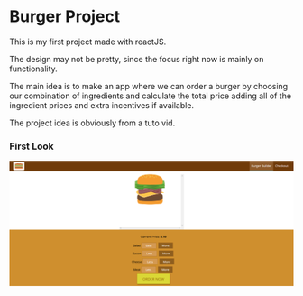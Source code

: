 # Burger Project

<p>This is my first project made with reactJS.</p>
<p>The design may not be pretty, since the focus right now is mainly on functionality.</p>

<p>The main idea is to make an app where we can order a burger by choosing our combination of ingredients and calculate
    the total price adding all of the ingredient prices and extra incentives if available.</p>
<p>The project idea is obviously from a tuto vid.</p>
<h3>First Look</h3>
<img src="https://github.com/SupreetPurohitPrakash/readme-images/blob/master/burger-project/screenshot-1.png">